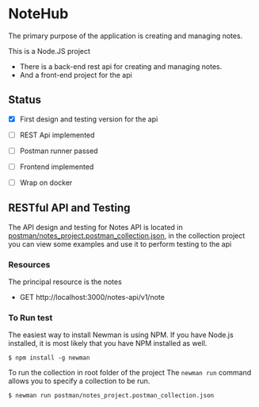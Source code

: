 # NoteHub
The primary purpose of the application is creating and managing notes.

This is a Node.JS project
- There is a back-end rest api for creating and managing notes.
- And a front-end project for the api

## Status
- [x] First design and testing version for the api
- [ ] REST Api implemented
- [ ] Postman runner passed
- [ ] Frontend implemented
- [ ] Wrap on docker


## RESTful API and Testing

The API design and testing for Notes API is located in [postman/notes_project.postman_collection.json](https://github.com/emayu/NoteHub/web/blob/master/postman/notes_project.postman_collection.json), in the collection project you can view some examples and use it to perform testing to the api


### Resources 
The principal resource is the notes

- GET http://localhost:3000/notes-api/v1/note 


### To Run test
The easiest way to install Newman is using NPM. If you have Node.js installed, it is most likely that you have NPM installed as well.

```console
$ npm install -g newman
```
To run the collection in root folder of the project The `newman run` command allows you to specify a collection to be run. 

```console
$ newman run postman/notes_project.postman_collection.json
```
